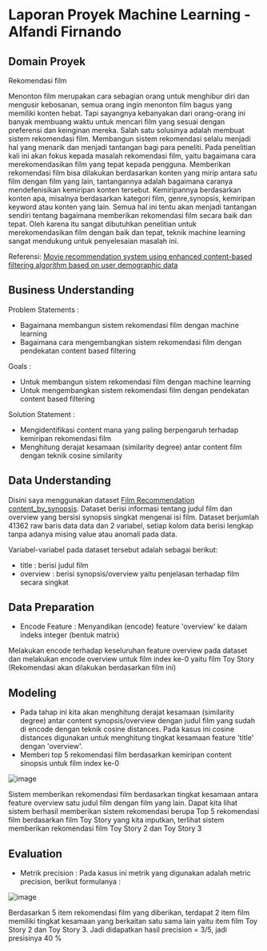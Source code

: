# Laporan Proyek Machine Learning - Alfandi Firnando

## Domain Proyek

Rekomendasi film

Menonton film merupakan cara sebagian orang untuk menghibur diri dan mengusir kebosanan, semua orang ingin menonton film bagus yang memiliki konten hebat. Tapi sayangnya kebanyakan dari orang-orang ini banyak membuang waktu untuk mencari film yang sesuai dengan preferensi dan keinginan mereka. Salah satu solusinya adalah membuat sistem rekomendasi film. Membangun sistem rekomendasi selalu menjadi hal yang menarik dan menjadi tantangan bagi para peneliti. Pada penelitian kali ini akan fokus kepada masalah rekomendasi film, yaitu bagaimana cara merekomendasikan film yang tepat kepada pengguna. Memberikan rekomendasi film bisa dilakukan berdasarkan konten yang mirip antara satu film dengan film yang lain, tantangannya adalah bagaimana caranya mendefenisikan kemiripan konten tersebut. Kemiripannya berdasarkan konten apa, misalnya berdasarkan kategori film, genre,synopsis, kemiripan keyword atau konten yang lain. Semua hal ini tentu akan menjadi tantangan sendiri tentang bagaimana memberikan rekomendasi film secara baik dan tepat. Oleh karena itu sangat dibutuhkan penelitian untuk merekomendasikan film dengan baik dan tepat, teknik machine learning sangat mendukung untuk penyelesaian masalah ini.

Referensi: [Movie recommendation system using enhanced content-based filtering algorithm based on user demographic data](https://ieeexplore.ieee.org/document/9489125)

## Business Understanding

Problem Statements :
- Bagaimana membangun sistem rekomendasi film dengan machine learning
- Bagaimana cara mengembangkan sistem rekomendasi film dengan pendekatan content based filtering

Goals :
- Untuk membangun sistem rekomendasi film dengan machine learning
- Untuk mengembangkan sistem rekomendasi film dengan pendekatan content based filtering

Solution Statement : 

- Mengidentifikasi content mana yang paling berpengaruh terhadap kemiripan rekomendasi film
- Menghitung derajat kesamaan (similarity degree) antar content film dengan teknik cosine similarity

## Data Understanding

Disini saya menggunakan dataset [Film Recommendation content_by_synopsis](https://github.com/WiraDKP/recommendation_system/tree/master/20%20-%20Recommendation%20System/data).
Dataset berisi informasi tentang judul film dan overview yang bersisi synopsis singkat mengenai isi film. Dataset berjumlah 41362 raw baris data data dan 2 variabel, setiap kolom data berisi lengkap tanpa adanya mising value atau anomali pada data. 

Variabel-variabel pada dataset tersebut adalah sebagai berikut:
- title : berisi judul film
- overview : berisi synopsis/overview yaitu penjelasan terhadap film secara singkat

## Data Preparation

- Encode Feature :
Menyandikan (encode) feature 'overview' ke dalam indeks integer (bentuk matrix)

Melakukan encode terhadap keseluruhan feature overview pada dataset dan melakukan encode overview untuk film index ke-0 yaitu film Toy Story (Rekomendasi akan dilakukan berdasarkan film ini) 

## Modeling

- Pada tahap ini kita akan menghitung derajat kesamaan (similarity degree) antar content synopsis/overview dengan judul film yang sudah di encode dengan teknik cosine distances. Pada kasus ini cosine distances digunakan untuk menghitung tingkat kesamaan feature 'title' dengan 'overview'.
- Memberi top 5 rekomendasi film berdasarkan kemiripan content sinopsis untuk film index ke-0

![image](https://user-images.githubusercontent.com/50938896/156892694-e45f600e-e741-4e53-8761-97a474f3abb7.png)

Sistem memberikan rekomendasi film berdasarkan tingkat kesamaan antara feature overview satu judul film dengan film yang lain. Dapat kita lihat sistem berhasil memberikan sistem rekomendasi berupa Top 5 rekomendasi film berdasarkan film Toy Story yang kita inputkan, terlihat sistem memberikan rekomendasi film Toy Story 2 dan Toy Story 3


## Evaluation

-  Metrik precision :
Pada kasus ini metrik yang digunakan adalah metric precision, berikut formulanya :

![image](https://user-images.githubusercontent.com/50938896/156893250-e5d65214-58dc-40a5-a45e-9c2181191198.png)

Berdasarkan 5 item rekomendasi film yang diberikan, terdapat 2 item film memiliki tingkat kesamaan yang berkaitan satu sama lain yaitu item film Toy Story 2 dan Toy Story 3.
Jadi didapatkan hasil precision = 3/5, jadi presisinya 40 %


